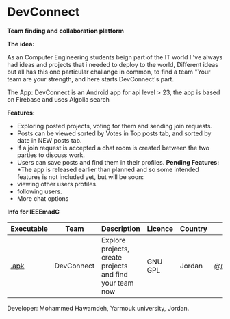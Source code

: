 # DevConnect

**Team finding and collaboration platform**

**The idea:**

As an Computer Engineering students beign part of the IT world I 've always had ideas and projects that i needed to deploy to the world, Different ideas but all has this one particular challange in common, to find a team "Your team are your strength, and here starts DevConnect's part.

The App: DevConnect is an Android app for api level > 23, the app is based on Firebase and uses Algolia search

**Features:**

- Exploring posted projects, voting for them and sending join requests.
- Posts can be viewed sorted by Votes in Top posts tab, and sorted by date in NEW posts tab.
- If a join request is accepted a chat room is created between the two parties to discuss work.
- Users can save posts and find them in their profiles.
**Pending Features:**
*The app is released earlier than planned and so some intended features is not included yet, but will be soon:
- viewing other users profiles.
- following users.
- More chat options

**Info for IEEEmadC**

| Executable  | Team | Description	|Licence	|Country	|Author|
| ------------- | ------------- | ------------------------------------- | ------------- | ------------- | ------------- |
|[.apk](https://github.com/moehawamdeh/DevConnect/raw/master/release/app-release.apk)|DevConnect|Explore projects, create projects and find your team now|GNU GPL|Jordan|[@moehawamdeh](https://github.com/moehawamdehk)|

Developer: Mohammed Hawamdeh, Yarmouk university, Jordan.
